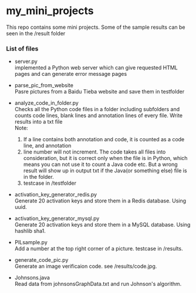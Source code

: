 # my_mini_projects
This repo contains some mini projects. Some of the sample results can be seen in the /result folder 

### List of files

* server.py     
  implemented a Python web server which can give requested HTML pages and can generate error message pages

* parse_pic_from_website    
  Pasre pictures from a Baidu Tieba website and save them in testfolder

* analyze_code_in_folder.py    
  Checks all the Python code files in a folder including subfolders and counts code lines, blank lines and annotation lines of every file.
  Write results into a txt file  
  Note:    
  1. If a line contains both annotation and code, it is counted as a code line, and annotation
  2. line number will not increment. The code takes all files into consideration, but it is correct only when the file is in Python, which means you can not use it to count a Java code etc. But a wrong result will show up in output txt if the Java(or something else) file is in the folder.  
  3. testcase in /testfolder 


* activation_key_generator_redis.py    
  Generate 20 activation keys and store them in a Redis database. Using uuid.

* activation_key_generator_mysql.py    
  Generate 20 activation keys and store them in a MySQL database. Using hashlib sha1.

* PILsample.py    
  Add a number at the top right corner of a picture. testcase in /results.

* generate_code_pic.py  
  Generate an image verificaion code. see /results/code.jpg.

* Johnsons.java    
  Read data from johnsonsGraphData.txt and run Johnson's algorithm.


